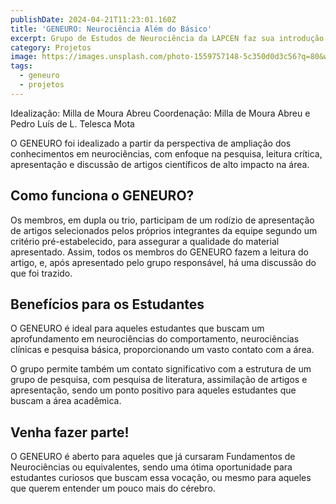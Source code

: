 ```yaml
---
publishDate: 2024-04-21T11:23:01.160Z
title: 'GENEURO: Neurociência Além do Básico'
excerpt: Grupo de Estudos de Neurociência da LAPCEN faz sua introdução formal. 
category: Projetos
image: https://images.unsplash.com/photo-1559757148-5c350d0d3c56?q=80&w=3131&auto=format&fit=crop&ixlib=rb-4.0.3&ixid=M3wxMjA3fDB8MHxwaG90by1wYWdlfHx8fGVufDB8fHx8fA%3D%3D
tags:
  - geneuro
  - projetos
---
```

Idealização: Milla de Moura Abreu
Coordenação: Milla de Moura Abreu e Pedro Luís de L. Telesca Mota

O GENEURO foi idealizado a partir da perspectiva de ampliação dos conhecimentos em neurociências, com enfoque na pesquisa, leitura crítica, apresentação e discussão de artigos científicos de alto impacto na área. 

## Como funciona o GENEURO?
Os membros, em dupla ou trio, participam de um rodízio de apresentação de artigos selecionados pelos próprios integrantes da equipe segundo um critério pré-estabelecido, para assegurar a qualidade do material apresentado. Assim, todos os membros do GENEURO fazem a leitura do artigo, e, após apresentado pelo grupo responsável, há uma discussão do que foi trazido. 

## Benefícios para os Estudantes
O GENEURO é ideal para aqueles estudantes que buscam um aprofundamento em neurociências do comportamento, neurociências clínicas e pesquisa básica, proporcionando um vasto contato com a área.

O grupo permite também um contato significativo com a estrutura de um grupo de pesquisa, com pesquisa de literatura, assimilação de artigos e apresentação, sendo um ponto positivo para aqueles estudantes que buscam a área acadêmica. 

## Venha fazer parte!
O GENEURO é aberto para aqueles que já cursaram Fundamentos de Neurociências ou equivalentes, sendo uma ótima oportunidade para estudantes curiosos que buscam essa vocação, ou mesmo para aqueles que querem entender um pouco mais do cérebro. 
 

